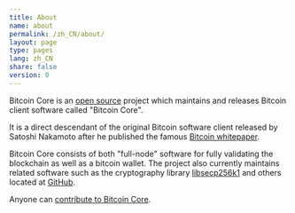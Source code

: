 ```yaml
---
title: About
name: about
permalink: /zh_CN/about/
layout: page
type: pages
lang: zh_CN
share: false
version: 0
---
```


Bitcoin Core is an [open source](https://opensource.org/) project which maintains and releases Bitcoin client software called "Bitcoin Core".

It is a direct descendant of the original Bitcoin software client released by Satoshi Nakamoto after he published the famous [Bitcoin whitepaper](/bitcoin.pdf).

Bitcoin Core consists of both "full-node" software for fully validating the blockchain as well as a bitcoin wallet. The project also currently maintains related
software such as the cryptography library [libsecp256k1](https://github.com/bitcoin/secp256k1) and others located at [GitHub](https://github.com/bitcoin).

Anyone can [contribute to Bitcoin Core](/zh_CN/contribute).